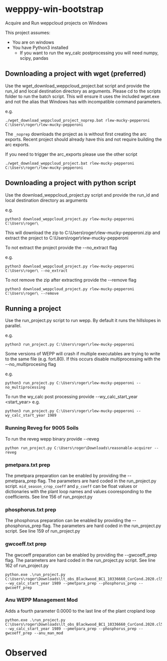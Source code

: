 # wepppy-win-bootstrap
Acquire and Run weppcloud projects on Windows

This project assumes:
  - You are on windows
  - You have Python3 installed
    - If you want to run the wy_calc postprocessing you will need numpy, scipy, pandas
    
    
## Downloading a project with wget (preferred)
Use the wget_download_weppcloud_project.bat script and provide the run_id and local destination directory as arguments. Please cd to the scripts folder to run the batch script. This will ensure it uses the included wget.exe and not the alias that Windows has with incompatible command parameters.

e.g.
```
./wget_download_weppcloud_project_noprep.bat rlew-mucky-pepperoni C:\Users\roger\rlew-mucky-pepperoni
```

The `_noprep` downloads the project as is without first creating the arc exports. Recent project should already have this and not require building the arc exports.

If you need to trigger the arc_exports please use the other script

```
./wget_download_weppcloud_project.bat rlew-mucky-pepperoni C:\Users\roger\rlew-mucky-pepperoni
```

## Downloading a project with python script

Use the download_weppcloud_project.py script and provide the run_id and local destination directory as arguments

e.g.
```
python3 download_weppcloud_project.py rlew-mucky-pepperoni C:\Users\roger\
```

This will download the zip to C:\Users\roger\rlew-mucky-pepperoni.zip and extract the project to C:\Users\roger\rlew-mucky-pepperoni

To not extract the project provide the --no_extract flag

e.g.
```
python3 download_weppcloud_project.py rlew-mucky-pepperoni C:\Users\roger\ --no_extract
```

To not remove the zip after extracting provide the --remove flag

```
python3 download_weppcloud_project.py rlew-mucky-pepperoni C:\Users\roger\ --remove
```

## Running a project

Use the run_project.py script to run wepp. By default it runs the hillslopes in parallel.

e.g.
```
python3 run_project.py C:\Users\roger\rlew-mucky-pepperoni
```

Some versions of WEPP will crash if multiple executables are trying to write to the same file (e.g. fort.80). If this occurs disable multiprocessing with the --no_multiprocesing flag

e.g.
```
python3 run_project.py C:\Users\roger\rlew-mucky-pepperoni --no_multiprocessing
```

To run the wy_calc post processing provide --wy_calc_start_year <start_year>
e.g.
```
python3 run_project.py C:\Users\roger\rlew-mucky-pepperoni --wy_calc_start_year 1989
```

### Running Reveg for 9005 Soils

To run the reveg wepp binary provide --reveg

```
python run_project.py C:\Users\roger\Downloads\reasonable-acquirer --reveg
```

### pmetpara.txt prep

The pmetpara preparation can be enabled by providing the --pmetpara_prep flag. The parameters are hard coded in the run_project.py script. `mid_season_crop_coeff` and `p_coeff` can be float values or dictionaries with the plant loop names and values cooresponding to the coefficients. See line 156 of run_project.py

### phosphorus.txt prep

The phosphorus preparation can be enabled by providing the --phosphorus_prep flag. The parameters are hard coded in the run_project.py script. See line 159 of run_project.py

### gwcoeff.txt prep

The gwcoeff preparation can be enabled by providing the --gwcoeff_prep flag. The parameters are hard coded in the run_project.py script. See line 162 of run_project.py

```
python.exe .\run_project.py C:\Users\roger\Downloads\lt_obs_Blackwood_BC1_10336660_CurCond.2020.cl532.observed.ki5krcs.no_pmet.wepp_ui --wy_calc_start_year 1989 --pmetpara_prep --phosphorus_prep --gwcoeff_prep
```

### Anu WEPP Management Mod

Adds a fourth parameter 0.0000 to the last line of the plant cropland loop

```
python.exe .\run_project.py C:\Users\roger\Downloads\lt_obs_Blackwood_BC1_10336660_CurCond.2020.cl532.observed.ki5krcs.no_pmet.wepp_ui --wy_calc_start_year 1989 --pmetpara_prep --phosphorus_prep --gwcoeff_prep --anu_man_mod
```

# Observed
